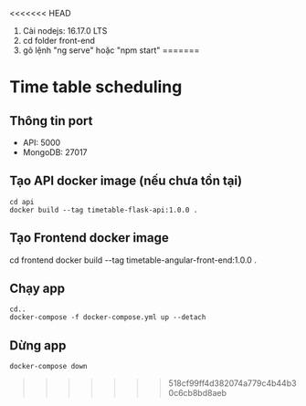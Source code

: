 <<<<<<< HEAD
1) Cài nodejs: 16.17.0 LTS
2) cd folder front-end
3) gõ lệnh "ng serve" hoặc "npm start"
=======
# Time table scheduling

## Thông tin port

- API: 5000
- MongoDB: 27017

## Tạo API docker image (nếu chưa tồn tại)

```
cd api
docker build --tag timetable-flask-api:1.0.0 .
```

## Tạo Frontend docker image

cd frontend
docker build --tag timetable-angular-front-end:1.0.0 .

## Chạy app

```
cd..
docker-compose -f docker-compose.yml up --detach
```

## Dừng app

```
docker-compose down
```
>>>>>>> 518cf99ff4d382074a779c4b44b30c6cb8bd8aeb
